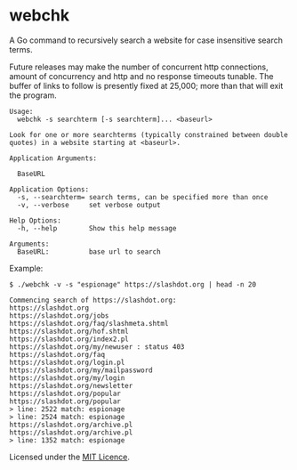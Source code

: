 # webchk

A Go command to recursively search a website for case insensitive search
terms.

Future releases may make the number of concurrent http connections,
amount of concurrency and http and no response timeouts tunable. The
buffer of links to follow is presently fixed at 25,000; more than that
will exit the program.

```
Usage:
  webchk -s searchterm [-s searchterm]... <baseurl>

Look for one or more searchterms (typically constrained between double
quotes) in a website starting at <baseurl>.

Application Arguments:

  BaseURL

Application Options:
  -s, --searchterm= search terms, can be specified more than once
  -v, --verbose     set verbose output

Help Options:
  -h, --help        Show this help message

Arguments:
  BaseURL:          base url to search
```

Example:

```
$ ./webchk -v -s "espionage" https://slashdot.org | head -n 20

Commencing search of https://slashdot.org:
https://slashdot.org
https://slashdot.org/jobs
https://slashdot.org/faq/slashmeta.shtml
https://slashdot.org/hof.shtml
https://slashdot.org/index2.pl
https://slashdot.org/my/newuser : status 403
https://slashdot.org/faq
https://slashdot.org/login.pl
https://slashdot.org/my/mailpassword
https://slashdot.org/my/login
https://slashdot.org/newsletter
https://slashdot.org/popular
https://slashdot.org/popular
> line: 2522 match: espionage
> line: 2524 match: espionage
https://slashdot.org/archive.pl
https://slashdot.org/archive.pl
> line: 1352 match: espionage
```


Licensed under the [MIT Licence](LICENCE).
